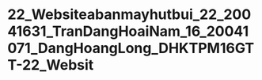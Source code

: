# 22_Websiteabanmayhutbui_22_20041631_TranDangHoaiNam_16_20041071_DangHoangLong_DHKTPM16GTT-22_Websit